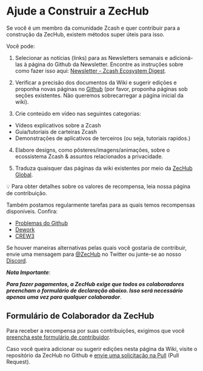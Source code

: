 # **Ajude a Construir a ZecHub**

Se você é um membro da comunidade Zcash e quer contribuir para a construção da ZecHub, existem métodos super úteis para isso.

Você pode:

1. Selecionar as notícias (links) para as Newsletters semanais e adicioná-las à página do Github da Newsletter. Encontre as instruções sobre como fazer isso aqui: [Newsletter - Zcash Ecosystem Digest](https://wiki.zechub.xyz/zecweekly-newsletter).

2. Verificar a precisão dos documentos da Wiki e sugerir edições e proponha novas páginas no [Github](https://github.com/zechub/zechub) (por favor, proponha páginas sob seções existentes. Não queremos sobrecarregar a página inicial da wiki).

3. Crie conteúdo em vídeo nas seguintes categorias:

- Vídeos explicativos sobre a Zcash
- Guia/tutoriais de carteiras Zcash
- Demonstrações de aplicativos de terceiros (ou seja, tutoriais rapidos.)

4. Elabore designs, como pôsteres/imagens/animações, sobre o ecossistema Zcash & assuntos relacionados a privacidade.

5. Traduza quaisquer das páginas da wiki existentes por meio da [ZecHub Global](https://wiki.zechub.xyz/zechub-global).

💡 Para obter detalhes sobre os valores de recompensa, leia nossa página de contribuição.

Também postamos regularmente tarefas para as quais temos recompensas disponíveis. Confira:

- [Problemas do Github](https://github.com/ZecHub/zechub/issues)
- [Dework](https://app.dework.xyz/zechub-2424)
- [CREW3](https://crew3.xyz/c/zechub)

Se houver maneiras alternativas pelas quais você gostaria de contribuir, envie uma mensagem para [@ZecHub](https://twitter.com/zechub) no Twitter ou junte-se ao nosso [Discord](https://discord.gg/zcash).

***Nota Importante***:

***Para fazer pagamentos, a ZecHub exige que todos os colaboradores preencham o formulário de declaração abaixo. Isso será necessário apenas uma vez para qualquer colaborador***.

## **Formulário de Colaborador da ZecHub**

Para receber a recompensa por suas contribuições, exigimos que você [preencha este formulário de contribuidor](https://wiki.zechub.xyz/contribute).

Caso você queira adicionar ou sugerir edições nesta página da Wiki, visite o repositório da ZecHub no Github e [envie uma solicitação na Pull](https://github.com/ZecHub/zechub/pulls) (Pull Request).
